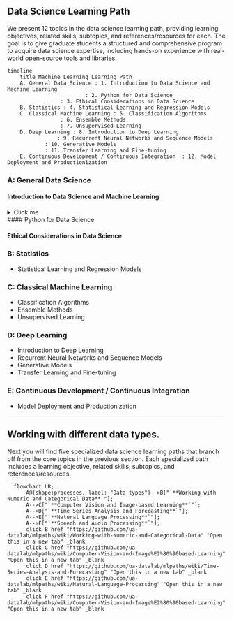 
## Data Science Learning Path

We present 12 topics in the data science learning path, providing learning objectives, related skills, subtopics, and references/resources for each. The goal is to give graduate students a structured and comprehensive program to acquire data science expertise, including hands-on experience with real-world open-source tools and libraries.

```mermaid
timeline
    title Machine Learning Learning Path
    A. General Data Science : 1. Introduction to Data Science and Machine Learning
    	    	 	     : 2. Python for Data Science
			     : 3. Ethical Considerations in Data Science
    B. Statistics : 4. Statistical Learning and Regression Models
    C. Classical Machine Learning : 5. Classification Algorithms
				 : 6. Ensemble Methods
				 : 7. Unsupervised Learning
    D. Deep Learning : 8. Introduction to Deep Learning
    	   	    : 9. Recurrent Neural Networks and Sequence Models
		    : 10. Generative Models
		    : 11. Transfer Learning and Fine-tuning
    E. Continuous Development / Continuous Integration  : 12. Model Deployment and Productionization

```


### A: General Data Science

#### Introduction to Data Science and Machine Learning
<details>
  <summary>Click me</summary>
    **Learning Objective**: Understand the fundamental concepts of data science and machine learning, and their real-world applications.

    **Related Skills**:
  	 	1. Defining and framing data science problems
 		2. Identifying appropriate machine learning techniques for different tasks
 		3. Distinguishing between supervised and unsupervised learning
    **Subtopics**:
      	 	1. Definition and scope of data science
 		2. Overview of machine learning algorithms (regression, classification, clustering)
 		3. Applications of data science in various industries (e.g., healthcare, finance, marketing)
 		4. Ethical considerations in data science
 		5. Hands-on introduction to machine learning using Python and scikit-learn
    **References and Resources**:
 	  - "An Introduction to Statistical Learning" by Gareth James et al.
 	  - "Machine Learning for Absolute Beginners" by Oliver Theobald
 	  - Kaggle Learn courses on data science and machine learning fundamentals
</details>
####  Python for Data Science

#### Ethical Considerations in Data Science

### B: Statistics
   - Statistical Learning and Regression Models

### C: Classical Machine Learning
   - Classification Algorithms
   - Ensemble Methods
   - Unsupervised Learning

### D: Deep Learning
   - Introduction to Deep Learning
   - Recurrent Neural Networks and Sequence Models
   - Generative Models
   - Transfer Learning and Fine-tuning

### E: Continuous Development / Continuous Integration 
   - Model Deployment and Productionization



***


## Working with different data types.

Next you will find five specialized data science learning paths that branch off from the core topics in the previous section. Each specialized path includes a learning objective, related skills, subtopics, and references/resources.


```mermaid
  flowchart LR;
      A@{shape:processes, label: "Data types"}-->B["`**Working with Numeric and Categorical Data**`"];
      A-->C["`**Computer Vision and Image-based Learning**`"];
      A-->D["`**Time Series Analysis and Forecasting**`"];
      A-->E["`**Natural Language Processing**`"];
      A-->F["`**Speech and Audio Processing**`"];
      click B href "https://github.com/ua-datalab/mlpaths/wiki/Working-with-Numeric-and-Categorical-Data" "Open this in a new tab" _blank
      click C href "https://github.com/ua-datalab/mlpaths/wiki/Computer-Vision-and-Image%E2%80%90based-Learning" "Open this in a new tab" _blank
      click D href "https://github.com/ua-datalab/mlpaths/wiki/Time-Series-Analysis-and-Forecasting" "Open this in a new tab" _blank
      click E href "https://github.com/ua-datalab/mlpaths/wiki/Natural-Language-Processing" "Open this in a new tab" _blank
      click F href "https://github.com/ua-datalab/mlpaths/wiki/Computer-Vision-and-Image%E2%80%90based-Learning" "Open this in a new tab" _blank


```




